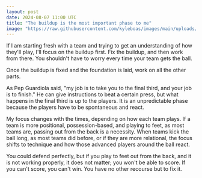 ```yaml
---
layout: post
date: 2024-08-07 11:00 UTC
title: "The buildup is the most important phase to me"
image: "https://raw.githubusercontent.com/kyleboas/images/main/uploads/2024/08/07/Image-07Aug2024_01:45:51.png"
---
```


If I am starting fresh with a team and trying to get an understanding of how they'll play, I'll focus on the buildup first. Fix the buildup, and then work from there. You shouldn't have to worry every time your team gets the ball.

<!---more--->

Once the buildup is fixed and the foundation is laid, work on all the other parts.

As Pep Guardiola said, "my job is to take you to the final third, and your job is to finish." He can give instructions to beat a certain press, but what happens in the final third is up to the players. It is an unpredictable phase because the players have to be spontaneous and react. 

My focus changes with the times, depending on how each team plays. If a team is more positional, possession-based, and playing to feet, as most teams are, passing out from the back is a necessity. When teams kick the ball long, as most teams did before, or if they are more relational, the focus shifts to technique and how those advanced players around the ball react.

You could defend perfectly, but if you play to feet out from the back, and it is not working properly, it does not matter; you won't be able to score. If you can't score, you can't win. You have no other recourse but to fix it.